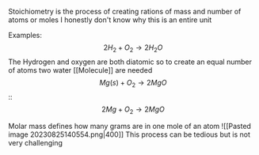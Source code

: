 Stoichiometry is the process of creating rations of mass and number of atoms or moles
I honestly don't know why this is an entire unit


Examples:
$$2H_2+O_{2} {\rightarrow} 2H_2O$$
The Hydrogen and oxygen are both diatomic so to create an equal number of atoms two water [[Molecule]] are needed
$$Mg(s) + O_{2} \rightarrow 2MgO$$::$$2Mg+O_{2} \rightarrow 2MgO$$

Molar mass defines how many grams are in one mole of an atom
![[Pasted image 20230825140554.png|400]]
This process can be tedious but is not very challenging